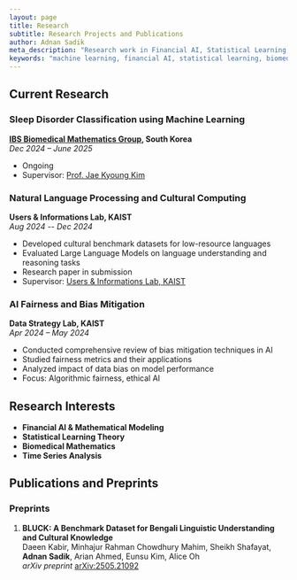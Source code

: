 ```yaml
---
layout: page
title: Research
subtitle: Research Projects and Publications
author: Adnan Sadik
meta_description: "Research work in Financial AI, Statistical Learning, and Biomedical Mathematics by Adnan Sadik at KAIST"
keywords: "machine learning, financial AI, statistical learning, biomedical mathematics, KAIST research"
---
```


## Current Research

### Sleep Disorder Classification using Machine Learning
**[IBS Biomedical Mathematics Group](https://www.ibs.re.kr/bimag/), South Korea**  
*Dec 2024 – June 2025*
- Ongoing
- Supervisor: [Prof. Jae Kyoung Kim](https://mathsci.kaist.ac.kr/~jaekkim/)

### Natural Language Processing and Cultural Computing
**Users & Informations Lab, KAIST**  
*Aug 2024 -- Dec 2024*  
- Developed cultural benchmark datasets for low-resource languages
- Evaluated Large Language Models on language understanding and reasoning tasks
- Research paper in submission
- Supervisor: [Users & Informations Lab, KAIST](https://uilab.kr/)


### AI Fairness and Bias Mitigation
**Data Strategy Lab, KAIST**  
*Apr 2024 – May 2024*
- Conducted comprehensive review of bias mitigation techniques in AI
- Studied fairness metrics and their applications
- Analyzed impact of data bias on model performance
- Focus: Algorithmic fairness, ethical AI

## Research Interests

- **Financial AI & Mathematical Modeling**
- **Statistical Learning Theory**
- **Biomedical Mathematics**
- **Time Series Analysis**


## Publications and Preprints

### Preprints
1. **BLUCK: A Benchmark Dataset for Bengali Linguistic Understanding and Cultural Knowledge**  
   Daeen Kabir, Minhajur Rahman Chowdhury Mahim, Sheikh Shafayat, **Adnan Sadik**, Arian Ahmed, Eunsu Kim, Alice Oh  
   *arXiv preprint* [arXiv:2505.21092](https://arxiv.org/abs/2505.21092)



